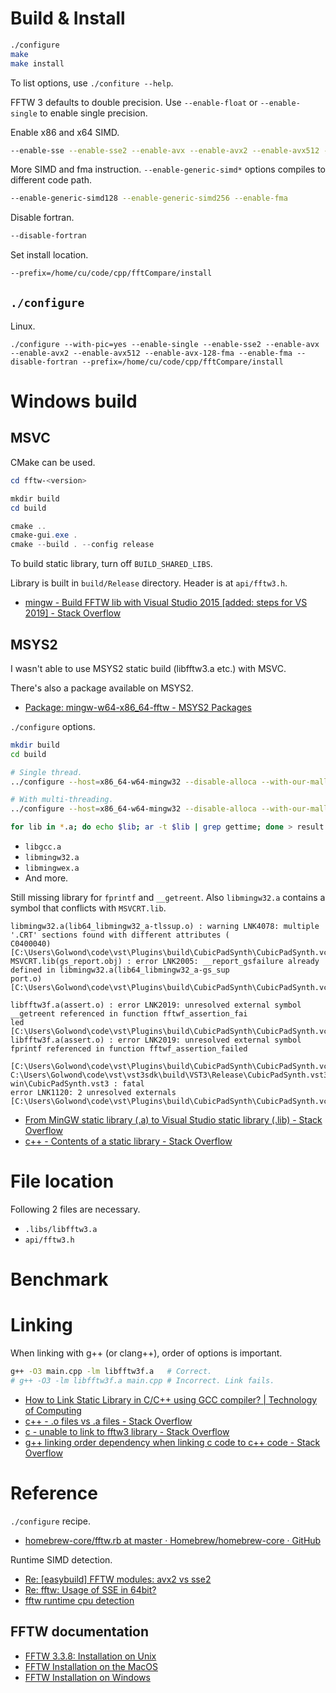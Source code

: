 # Build & Install
```bash
./configure
make
make install
```

To list options, use `./confiture --help`.

FFTW 3 defaults to double precision. Use `--enable-float` or `--enable-single` to enable single precision.

Enable x86 and x64 SIMD.

```bash
--enable-sse --enable-sse2 --enable-avx --enable-avx2 --enable-avx512 --enable-avx-128-fma
```

More SIMD and fma instruction. `--enable-generic-simd*` options compiles to different code path.

```bash
--enable-generic-simd128 --enable-generic-simd256 --enable-fma
```

Disable fortran.

```bash
--disable-fortran
```

Set install location.

```bash
--prefix=/home/cu/code/cpp/fftCompare/install
```

## `./configure` 
Linux.

```
./configure --with-pic=yes --enable-single --enable-sse2 --enable-avx --enable-avx2 --enable-avx512 --enable-avx-128-fma --enable-fma --disable-fortran --prefix=/home/cu/code/cpp/fftCompare/install
```

# Windows build
## MSVC
CMake can be used.

```powershell
cd fftw-<version>

mkdir build
cd build

cmake ..
cmake-gui.exe .
cmake --build . --config release
```

To build static library, turn off `BUILD_SHARED_LIBS`.

Library is built in `build/Release` directory. Header is at `api/fftw3.h`.

- [mingw - Build FFTW lib with Visual Studio 2015 [added: steps for VS 2019] - Stack Overflow](https://stackoverflow.com/questions/35517892/build-fftw-lib-with-visual-studio-2015-added-steps-for-vs-2019)

## MSYS2
I wasn't able to use MSYS2 static build (libfftw3.a etc.) with MSVC.

There's also a package available on MSYS2.

- [Package: mingw-w64-x86_64-fftw - MSYS2 Packages](https://packages.msys2.org/package/mingw-w64-x86_64-fftw)

`./configure` options.

```bash
mkdir build
cd build

# Single thread.
../configure --host=x86_64-w64-mingw32 --disable-alloca --with-our-malloc --enable-single --enable-sse2 --enable-avx --enable-avx2 --enable-fma --enable-avx-128-fma --disable-fortran --prefix="$HOME/code/fft/install" && make -j && make install

# With multi-threading.
../configure --host=x86_64-w64-mingw32 --disable-alloca --with-our-malloc --enable-single --enable-sse2 --enable-avx --enable-avx2 --enable-fma --enable-avx-128-fma --disable-fortran --enable-threads --prefix="$HOME/code/fft/install" && make -j
```

```bash
for lib in *.a; do echo $lib; ar -t $lib | grep gettime; done > result
```

- `libgcc.a`
- `libmingw32.a`
- `libmingwex.a`
- And more.

Still missing library for `fprintf` and `__getreent`. Also `libmingw32.a` contains a symbol that conflicts with `MSVCRT.lib`.

```
libmingw32.a(lib64_libmingw32_a-tlssup.o) : warning LNK4078: multiple '.CRT' sections found with different attributes (
C0400040) [C:\Users\Golwond\code\vst\Plugins\build\CubicPadSynth\CubicPadSynth.vcxproj]
MSVCRT.lib(gs_report.obj) : error LNK2005: __report_gsfailure already defined in libmingw32.a(lib64_libmingw32_a-gs_sup
port.o) [C:\Users\Golwond\code\vst\Plugins\build\CubicPadSynth\CubicPadSynth.vcxproj]
```

```
libfftw3f.a(assert.o) : error LNK2019: unresolved external symbol __getreent referenced in function fftwf_assertion_fai
led [C:\Users\Golwond\code\vst\Plugins\build\CubicPadSynth\CubicPadSynth.vcxproj]
libfftw3f.a(assert.o) : error LNK2019: unresolved external symbol fprintf referenced in function fftwf_assertion_failed
 [C:\Users\Golwond\code\vst\Plugins\build\CubicPadSynth\CubicPadSynth.vcxproj]
C:\Users\Golwond\code\vst\vst3sdk\build\VST3\Release\CubicPadSynth.vst3\Contents\x86_64-win\CubicPadSynth.vst3 : fatal
error LNK1120: 2 unresolved externals [C:\Users\Golwond\code\vst\Plugins\build\CubicPadSynth\CubicPadSynth.vcxproj]
```

- [From MinGW static library (.a) to Visual Studio static library (.lib) - Stack Overflow](https://stackoverflow.com/questions/2096519/from-mingw-static-library-a-to-visual-studio-static-library-lib)
- [c++ - Contents of a static library - Stack Overflow](https://stackoverflow.com/questions/3757108/contents-of-a-static-library/21320738)

# File location
Following 2 files are necessary.

- `.libs/libfftw3.a`
- `api/fftw3.h`

# Benchmark

# Linking
When linking with g++ (or clang++), order of options is important.

```bash
g++ -O3 main.cpp -lm libfftw3f.a   # Correct.
# g++ -O3 -lm libfftw3f.a main.cpp # Incorrect. Link fails.
```

- [How to Link Static Library in C/C++ using GCC compiler? | Technology of Computing](https://helloacm.com/how-to-link-static-library-in-cc-using-gcc-compiler/)
- [c++ - .o files vs .a files - Stack Overflow](https://stackoverflow.com/questions/654713/o-files-vs-a-files)
- [c - unable to link to fftw3 library - Stack Overflow](https://stackoverflow.com/questions/25568027/unable-to-link-to-fftw3-library)
- [g++ linking order dependency when linking c code to c++ code - Stack Overflow](https://stackoverflow.com/questions/3363398/g-linking-order-dependency-when-linking-c-code-to-c-code)

# Reference
`./configure` recipe.

- [homebrew-core/fftw.rb at master · Homebrew/homebrew-core · GitHub](https://github.com/Homebrew/homebrew-core/blob/master/Formula/fftw.rb)

Runtime SIMD detection.

- [Re: [easybuild] FFTW modules: avx2 vs sse2](https://www.mail-archive.com/easybuild@lists.ugent.be/msg02656.html)
- [Re: fftw: Usage of SSE in 64bit?](https://lists.debian.org/debian-science/2011/06/msg00080.html)
- [fftw runtime cpu detection](https://lists.gnu.org/archive/html/guix-devel/2018-04/msg00091.html)

## FFTW documentation
- [FFTW 3.3.8: Installation on Unix](http://fftw.org/fftw3_doc/Installation-on-Unix.html#Installation-on-Unix)
- [FFTW Installation on the MacOS](http://www.fftw.org/install/mac.html)
- [FFTW Installation on Windows](http://fftw.org/install/windows.html)
